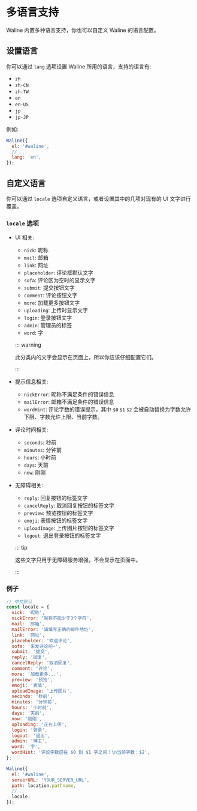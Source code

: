 # 多语言支持

Waline 内置多种语言支持，你也可以自定义 Waline 的语言配置。

<!-- more -->

## 设置语言

你可以通过 `lang` 选项设置 Waline 所用的语言，支持的语言有:

- `zh`
- `zh-CN`
- `zh-TW`
- `en`
- `en-US`
- `jp`
- `jp-JP`

例如:

```js
Waline({
  el: '#waline',
  // ...
  lang: 'en',
});
```

## 自定义语言

你可以通过 `locale` 选项自定义语言，或者设置其中的几项对现有的 UI 文字进行覆盖。

### `locale` 选项

- UI 相关:

  - `nick`: 昵称
  - `mail`: 邮箱
  - `link`: 网址
  - `placeholder`: 评论框默认文字
  - `sofa`: 评论区为空时的显示文字
  - `submit`: 提交按钮文字
  - `comment`: 评论按钮文字
  - `more`: 加载更多按钮文字
  - `uploading`: 上传时显示文字
  - `login`: 登录按钮文字
  - `admin`: 管理员的标签
  - `word`: 字

  ::: warning

  此分类内的文字会显示在页面上，所以你应该仔细配置它们。

  :::

- 提示信息相关:

  - `nickError`: 昵称不满足条件的错误信息
  - `mailError`: 邮箱不满足条件的错误信息
  - `wordHint`: 评论字数的错误提示，其中 `$0` `$1` `$2` 会被自动替换为字数允许下限、字数允许上限、当前字数。

- 评论时间相关:

  - `seconds`: 秒前
  - `minutes`: 分钟前
  - `hours`: 小时前
  - `days`: 天前
  - `now`: 刚刚

- 无障碍相关:

  - `reply`: 回复按钮的标签文字
  - `cancelReply`: 取消回复按钮的标签文字
  - `preview`: 预览按钮的标签文字
  - `emoji`: 表情按钮的标签文字
  - `uploadImage`: 上传图片按钮的标签文字
  - `logout`: 退出登录按钮的标签文字

  ::: tip

  这些文字只用于无障碍服务增强，不会显示在页面中。

  :::

### 例子

```js
// 中文默认
const locale = {
  nick: '昵称',
  nickError: '昵称不能少于3个字符',
  mail: '邮箱',
  mailError: '请填写正确的邮件地址',
  link: '网址',
  placeholder: '欢迎评论',
  sofa: '来发评论吧~',
  submit: '提交',
  reply: '回复',
  cancelReply: '取消回复',
  comment: '评论',
  more: '加载更多...',
  preview: '预览',
  emoji: '表情',
  uploadImage: '上传图片',
  seconds: '秒前',
  minutes: '分钟前',
  hours: '小时前',
  days: '天前',
  now: '刚刚',
  uploading: '正在上传',
  login: '登录',
  logout: '退出',
  admin: '博主',
  word: '字',
  wordHint: '评论字数应在 $0 到 $1 字之间！\n当前字数：$2',
};

Waline({
  el: '#waline',
  serverURL: 'YOUR_SERVER_URL',
  path: location.pathname,
  // ...
  locale,
});
```
